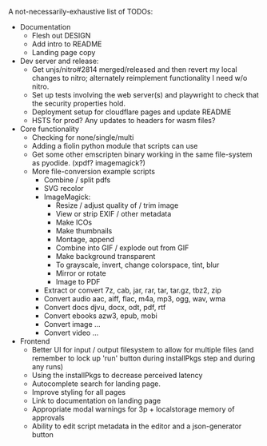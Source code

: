 A not-necessarily-exhaustive list of TODOs:
- Documentation
  - Flesh out DESIGN
  - Add intro to README
  - Landing page copy
- Dev server and release:
  - Get unjs/nitro#2814 merged/released and then revert my local changes to
    nitro; alternately reimplement functionality I need w/o nitro.
  - Set up tests involving the web server(s) and playwright to check that the
    security properties hold.
  - Deployment setup for cloudflare pages and update README
  - HSTS for prod? Any updates to headers for wasm files?
- Core functionality
  - Checking for none/single/multi
  - Adding a fiolin python module that scripts can use
  - Get some other emscripten binary working in the same file-system as pyodide.
    (xpdf? imagemagick?)
  - More file-conversion example scripts
    - Combine / split pdfs
    - SVG recolor
    - ImageMagick:
      - Resize / adjust quality of / trim image
      - View or strip EXIF / other metadata
      - Make ICOs
      - Make thumbnails
      - Montage, append
      - Combine into GIF / explode out from GIF
      - Make background transparent
      - To grayscale, invert, change colorspace, tint, blur
      - Mirror or rotate
      - Image to PDF
    - Extract or convert 7z, cab, jar, rar, tar, tar.gz, tbz2, zip
    - Convert audio aac, aiff, flac, m4a, mp3, ogg, wav, wma
    - Convert docs djvu, docx, odt, pdf, rtf
    - Convert ebooks azw3, epub, mobi
    - Convert image ...
    - Convert video ...
- Frontend
  - Better UI for input / output filesystem to allow for multiple files (and
    remember to lock up 'run' button during installPkgs step and during any
    runs)
  - Using the installPkgs to decrease perceived latency
  - Autocomplete search for landing page.
  - Improve styling for all pages
  - Link to documentation on landing page
  - Appropriate modal warnings for 3p + localstorage memory of approvals
  - Ability to edit script metadata in the editor and a json-generator button
